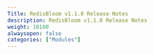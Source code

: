 ```yaml
---
Title: RedisBloom v1.1.0 Release Notes
description: RedisBloom v1.1.0 Release Notes
weight: 10100
alwaysopen: false
categories: ["Modules"]
---
```

